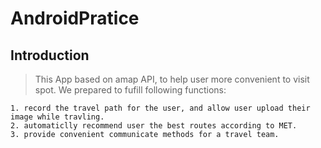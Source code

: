# AndroidPratice
## Introduction
  > This App based on amap API, to help user more convenient to visit spot. We prepared to fufill following functions:
    
    1. record the travel path for the user, and allow user upload their image while travling.
    2. automaticlly recommend user the best routes according to MET.
    3. provide convenient communicate methods for a travel team.
